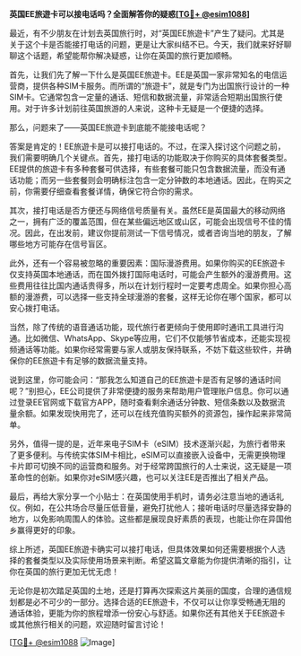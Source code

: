 **英国EE旅遊卡可以接电话吗？全面解答你的疑惑[[TG💪+ @esim1088](https://t.me/s/esim1088)]**

最近，有不少朋友在计划去英国旅行时，对“英国EE旅遊卡”产生了疑问。尤其是关于这个卡是否能接打电话的问题，更是让大家纠结不已。今天，我们就来好好聊聊这个话题，希望能帮你解决疑惑，让你在英国的旅行更加顺畅。

首先，让我们先了解一下什么是英国EE旅遊卡。EE是英国一家非常知名的电信运营商，提供各种SIM卡服务。而所谓的“旅遊卡”，就是专门为出国旅行设计的一种SIM卡。它通常包含一定量的通话、短信和数据流量，非常适合短期出国旅行使用。对于许多计划前往英国旅游的人来说，这种卡无疑是一个便捷的选择。

那么，问题来了——英国EE旅遊卡到底能不能接电话呢？

答案是肯定的！EE旅遊卡是可以接打电话的。不过，在深入探讨这个问题之前，我们需要明确几个关键点。首先，接打电话的功能取决于你购买的具体套餐类型。EE提供的旅遊卡有多种套餐可供选择，有些套餐可能只包含数据流量，而没有通话功能；而另一些套餐则会明确标注包含一定分钟数的本地通话。因此，在购买之前，你需要仔细查看套餐详情，确保它符合你的需求。

其次，接打电话是否方便还与网络信号质量有关。虽然EE是英国最大的移动网络之一，拥有广泛的覆盖范围，但在某些偏远地区或山区，可能会出现信号不佳的情况。因此，在出发前，建议你提前测试一下信号情况，或者咨询当地的朋友，了解哪些地方可能存在信号盲区。

此外，还有一个容易被忽略的重要因素：国际漫游费用。如果你购买的EE旅遊卡仅支持英国本地通话，而在国外拨打国际电话时，可能会产生额外的漫游费用。这些费用往往比国内通话贵得多，所以在计划行程时一定要考虑周全。如果你担心高额的漫游费，可以选择一些支持全球漫游的套餐，这样无论你在哪个国家，都可以安心拨打电话。

当然，除了传统的语音通话功能，现代旅行者更倾向于使用即时通讯工具进行沟通。比如微信、WhatsApp、Skype等应用，它们不仅能够节省成本，还能实现视频通话等功能。如果你经常需要与家人或朋友保持联系，不妨下载这些软件，并确保你的EE旅遊卡有足够的数据流量支持。

说到这里，你可能会问：“那我怎么知道自己的EE旅遊卡是否有足够的通话时间呢？”别担心，EE公司提供了非常便捷的服务来帮助用户管理账户信息。你可以通过登录EE官网或下载官方APP，随时查看剩余通话分钟数、短信条数以及数据流量余额。如果发现快用完了，还可以在线充值购买额外的资源包，操作起来非常简单。

另外，值得一提的是，近年来电子SIM卡（eSIM）技术逐渐兴起，为旅行者带来了更多便利。与传统实体SIM卡相比，eSIM可以直接嵌入设备中，无需更换物理卡片即可切换不同的运营商和服务。对于经常跨国旅行的人士来说，这无疑是一项革命性的创新。如果你对eSIM感兴趣，也可以关注EE是否推出了相关产品。

最后，再给大家分享一个小贴士：在英国使用手机时，请务必注意当地的通话礼仪。例如，在公共场合尽量压低音量，避免打扰他人；接听电话时尽量选择安静的地方，以免影响周围人的体验。这些都是展现良好素质的表现，也能让你在异国他乡赢得更好的印象。

综上所述，英国EE旅遊卡确实可以接打电话，但具体效果如何还需要根据个人选择的套餐类型以及实际使用场景来判断。希望这篇文章能为你提供清晰的指引，让你在英国的旅行更加无忧无虑！

无论你是初次踏足英国的土地，还是打算再次探索这片美丽的国度，合理的通信规划都是必不可少的一部分。选择合适的EE旅遊卡，不仅可以让你享受畅通无阻的通话体验，更能为你的旅程增添一份安心与舒适。如果你还有其他关于EE旅遊卡或其他旅行相关的问题，欢迎随时留言讨论！

[[TG💪+ @esim1088](https://t.me/s/esim1088) ![Image](https://i.postimg.cc/4NQfJmqS/Snipaste-2025-05-13-00-14-12.png)]